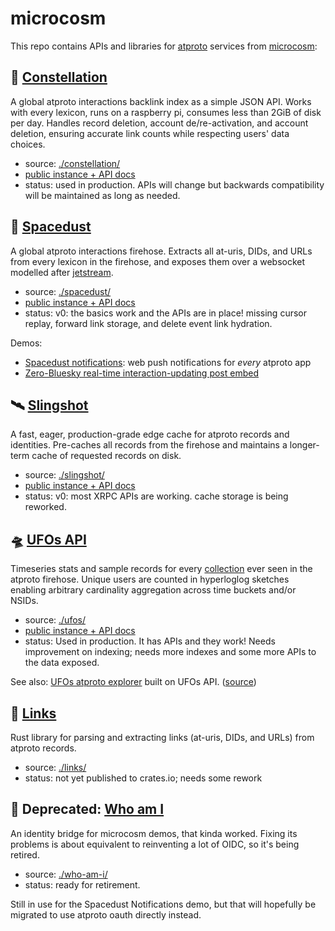 microcosm
=========

This repo contains APIs and libraries for [atproto](https://atproto.com/) services from [microcosm](https://microcosm.blue):


🌌 [Constellation](./constellation/)
------------------------------------

A global atproto interactions backlink index as a simple JSON API. Works with every lexicon, runs on a raspberry pi, consumes less than 2GiB of disk per day. Handles record deletion, account de/re-activation, and account deletion, ensuring accurate link counts while respecting users' data choices.

- source: [./constellation/](./constellation/)
- [public instance + API docs](https://constellation.microcosm.blue/)
- status: used in production. APIs will change but backwards compatibility will be maintained as long as needed.


🎇 [Spacedust](./spacedust/)
----------------------------

A global atproto interactions firehose. Extracts all at-uris, DIDs, and URLs from every lexicon in the firehose, and exposes them over a websocket modelled after [jetstream](github.com/bluesky-social/jetstream).

- source: [./spacedust/](./spacedust/)
- [public instance + API docs](https://spacedust.microcosm.blue/)
- status: v0: the basics work and the APIs are in place! missing cursor replay, forward link storage, and delete event link hydration.

Demos:

- [Spacedust notifications](https://notifications.microcosm.blue/): web push notifications for _every_ atproto app
- [Zero-Bluesky real-time interaction-updating post embed](https://bsky.bad-example.com/zero-bluesky-realtime-embed/)


🛰️ [Slingshot](./slingshot)
---------------------------

A fast, eager, production-grade edge cache for atproto records and identities. Pre-caches all records from the firehose and maintains a longer-term cache of requested records on disk.

- source: [./slingshot/](./slingshot/)
- [public instance + API docs](https://slingshot.microcosm.blue/)
- status: v0: most XRPC APIs are working. cache storage is being reworked.


🛸 [UFOs API](./ufos)
---------------------

Timeseries stats and sample records for every [collection](https://atproto.com/guides/glossary#collection) ever seen in the atproto firehose. Unique users are counted in hyperloglog sketches enabling arbitrary cardinality aggregation across time buckets and/or NSIDs.

- source: [./ufos/](./ufos/)
- [public instance + API docs](https://ufos-api.microcosm.blue/)
- status: Used in production. It has APIs and they work! Needs improvement on indexing; needs more indexes and some more APIs to the data exposed.

See also: [UFOs atproto explorer](https://ufos.microcosm.blue/) built on UFOs API. ([source](github.com/at-microcosm/spacedust-utils))


💫 [Links](./links)
-------------------

Rust library for parsing and extracting links (at-uris, DIDs, and URLs) from atproto records.

- source: [./links/](./links/)
- status: not yet published to crates.io; needs some rework


🔭 Deprecated: [Who am I](./who-am-i)
-------------------------------------

An identity bridge for microcosm demos, that kinda worked. Fixing its problems is about equivalent to reinventing a lot of OIDC, so it's being retired.

- source: [./who-am-i/](./who-am-i/)
- status: ready for retirement.

Still in use for the Spacedust Notifications demo, but that will hopefully be migrated to use atproto oauth directly instead.
